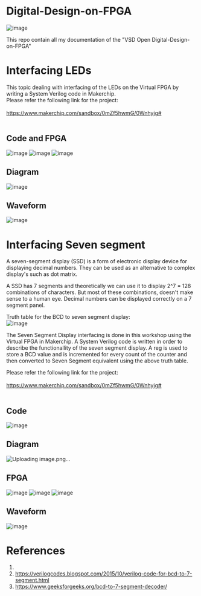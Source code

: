 # Digital-Design-on-FPGA
![image](https://user-images.githubusercontent.com/58599984/137940739-15b4f9e6-d14d-4921-996c-1d48569e3c19.png)

This repo contain all my documentation of the  "VSD Open Digital-Design-on-FPGA"
# Interfacing LEDs
This topic dealing with interfacing of the LEDs on the Virtual FPGA by writing a System Verilog code in Makerchip.</br>
Please refer the following link for the project:</br>
</br>
https://www.makerchip.com/sandbox/0mZf5hwmG/0Wnhyjg#</br>
</br>
## Code and FPGA
![image](https://user-images.githubusercontent.com/58599984/137961551-075694c6-ee54-4226-98aa-9012377f2863.png)
![image](https://user-images.githubusercontent.com/58599984/137961593-ffa8c7ec-c871-4b2c-bc51-c74cad25c3e0.png)
![image](https://user-images.githubusercontent.com/58599984/137961641-7d7fca0d-237f-4f10-a5fb-89b4ad4e0ec8.png)
## Diagram
![image](https://user-images.githubusercontent.com/58599984/137961704-eb1e6545-ea3a-4d48-884f-dd44f93474b3.png)
## Waveform
![image](https://user-images.githubusercontent.com/58599984/137961801-9c47c8fa-72d8-4300-9546-b557afd74cc1.png)



# Interfacing Seven segment
A seven-segment display (SSD) is a form of electronic display device for displaying decimal numbers. They can be used as an alternative to complex display's such as dot matrix.

A SSD has 7 segments and theoretically we can use it to display 2^7 = 128 combinations of characters. But most of these combinations, doesn't make sense to a human eye. Decimal numbers can be displayed correctly on a 7 segment panel.

Truth table for the BCD to seven segment display:</br>
![image](https://user-images.githubusercontent.com/58599984/137947406-7e48558f-5e27-4226-a254-ef62742b71d5.png)</br>

The Seven Segment Display interfacing is done in this workshop using the Virtual FPGA in Makerchip. A System Verilog code is written in order to describe the functionallity of the seven segment display. A reg is used to store a BCD value and is incremented for every count of the counter and then converted to Seven Segment equivalent using the above truth table.

Please refer the following link for the project:</br>
</br>
https://www.makerchip.com/sandbox/0mZf5hwmG/0Wnhyjg#</br>
</br>
## Code
![image](https://user-images.githubusercontent.com/58599984/137949201-6a4551b6-78f8-49d7-84a6-8506cbe81166.png)
## Diagram
![Uploading image.png…]()

## FPGA
![image](https://user-images.githubusercontent.com/58599984/137949288-505bec87-9c50-4b70-bcd7-e8a0fc107700.png)
![image](https://user-images.githubusercontent.com/58599984/137949322-035b3910-7a6f-4f45-be62-8fd362180d92.png)
![image](https://user-images.githubusercontent.com/58599984/137949352-771bcb8f-7c31-416b-b2a9-f477d16a0961.png)

## Waveform
![image](https://user-images.githubusercontent.com/58599984/137949405-99ff7310-a962-4909-9784-943c6088c110.png)






# References
1.
2. https://verilogcodes.blogspot.com/2015/10/verilog-code-for-bcd-to-7-segment.html
3. https://www.geeksforgeeks.org/bcd-to-7-segment-decoder/

